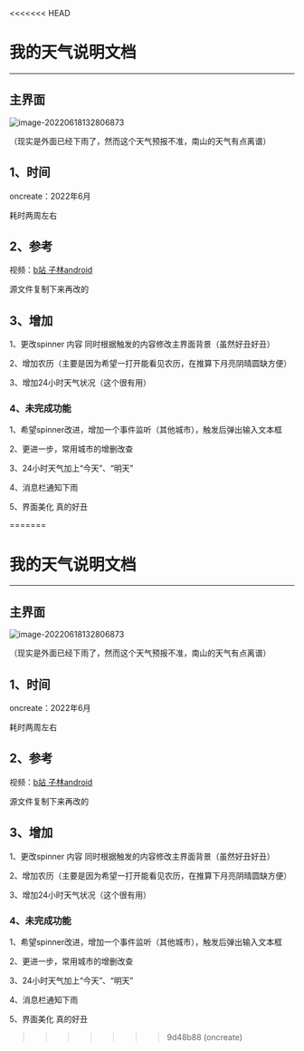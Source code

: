 <<<<<<< HEAD
# 我的天气说明文档  

------



## 主界面

![image-20220618132806873](README.assets/image-20220618132806873.png)

（现实是外面已经下雨了，然而这个天气预报不准，南山的天气有点离谱）

## 1、时间

oncreate：2022年6月  

耗时两周左右



## 2、参考

视频：[b站 子林android]([28.1-实战演练-做一个简单的记事本App(1)_哔哩哔哩_bilibili](https://www.bilibili.com/video/BV1C54y137Dh/?spm_id_from=333.788.recommend_more_video.1))

源文件复制下来再改的



## 3、增加

1、更改spinner 内容 同时根据触发的内容修改主界面背景（虽然好丑好丑）

2、增加农历（主要是因为希望一打开能看见农历，在推算下月亮阴晴圆缺方便）

3、增加24小时天气状况（这个很有用）



### 4、未完成功能

1、希望spinner改进，增加一个事件监听（其他城市），触发后弹出输入文本框

2、更进一步，常用城市的增删改查

3、24小时天气加上“今天”、“明天”

4、消息栏通知下雨

5、界面美化 真的好丑



=======
# 我的天气说明文档  

------



## 主界面

![image-20220618132806873](README.assets/image-20220618132806873.png)

（现实是外面已经下雨了，然而这个天气预报不准，南山的天气有点离谱）

## 1、时间

oncreate：2022年6月  

耗时两周左右



## 2、参考

视频：[b站 子林android]([28.1-实战演练-做一个简单的记事本App(1)_哔哩哔哩_bilibili](https://www.bilibili.com/video/BV1C54y137Dh/?spm_id_from=333.788.recommend_more_video.1))

源文件复制下来再改的



## 3、增加

1、更改spinner 内容 同时根据触发的内容修改主界面背景（虽然好丑好丑）

2、增加农历（主要是因为希望一打开能看见农历，在推算下月亮阴晴圆缺方便）

3、增加24小时天气状况（这个很有用）



### 4、未完成功能

1、希望spinner改进，增加一个事件监听（其他城市），触发后弹出输入文本框

2、更进一步，常用城市的增删改查

3、24小时天气加上“今天”、“明天”

4、消息栏通知下雨

5、界面美化 真的好丑



>>>>>>> 9d48b88 (oncreate)

